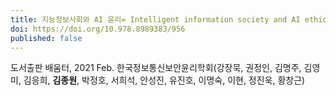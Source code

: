 ```yaml
---
title: 지능정보사회와 AI 윤리= Intelligent information society and AI ethics
doi: https://doi.org/10.978.8989383/956
published: false
---
```


<!--
    이 곳에 저널과 연월, 그리고 저자를 적습니다. 저자 중 연구실 멤버는 볼드체로 표시합니다.
    (볼드체 표기방법: **두 개의 별표로 둘러 쌈**)
-->

도서출판 배움터, 2021 Feb.
한국정보통신보안윤리학회(강장묵, 권정인, 김명주, 김영미, 김응희, **김종원**, 박정호, 서희석, 안성진, 유진호, 이명숙, 이현, 정진욱, 황창근)